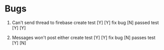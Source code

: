 #  Bugs

1. Can't send thread to firebase
create test [Y] [Y]
fix bug [N]
passed test [Y] [Y]

2. Messages won't post either
create test [Y] [Y]
fix bug [N]
passes test [Y] [N]

